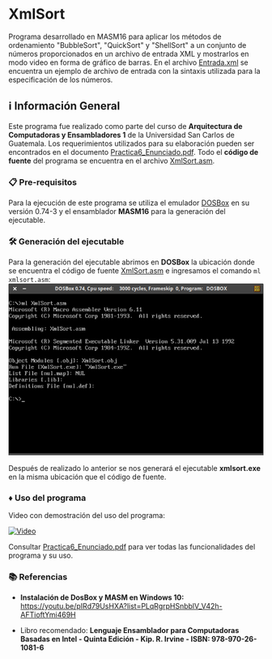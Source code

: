 # XmlSort
Programa desarrollado en MASM16 para aplicar los métodos de ordenamiento "BubbleSort", "QuickSort" y "ShellSort" a un conjunto de números proporcionados en un archivo de entrada XML y mostrarlos en modo video en forma de gráfico de barras.
En el archivo [Entrada.xml](Entrada.xml) se encuentra un ejemplo de archivo de entrada con la sintaxis utilizada para la especificación de los números.

## :information_source:  Información General

Este programa fue realizado como parte del curso de **Arquitectura de Computadoras y Ensambladores 1** de la Universidad San Carlos de Guatemala. Los requerimientos utilizados para su elaboración pueden ser encontrados en el documento [Practica6_Enunciado.pdf](Practica6_Enunciado.pdf). Todo el **código de fuente** del programa se encuentra en el archivo [XmlSort.asm](XmlSort.asm).

### 📋 Pre-requisitos

Para la ejecución de este programa se utiliza el emulador [DOSBox](https://www.dosbox.com/) en su versión 0.74-3 y el ensamblador **MASM16** para la generación del ejecutable.

### 🛠️ Generación del ejecutable

Para la generación del ejecutable abrimos en **DOSBox** la ubicación donde se encuentra el código de fuente [XmlSort.asm](XmlSort.asm) e ingresamos el comando `ml xmlsort.asm`:
![Captura generación ejecutable 2](Capturas/genejecutable2.png)

Después de realizado lo anterior se nos generará el ejecutable **xmlsort.exe** en la misma ubicación que el código de fuente.

### :diamonds: Uso del programa

Video con demostración del uso del programa:

[![Video](https://img.youtube.com/vi/746a0rzsOAY/0.jpg)](https://youtu.be/746a0rzsOAY)

Consultar [Practica6_Enunciado.pdf](Practica6_Enunciado.pdf) para ver todas las funcionalidades del programa y su uso.

### :books: Referencias

- **Instalación de DosBox y MASM en Windows 10:** https://youtu.be/pIRd79UsHXA?list=PLqRgrpHSnbblV_V42h-AFTioftYmi469H

- Libro recomendado: **Lenguaje Ensamblador para Computadoras Basadas en Intel - Quinta Edición - Kip. R. Irvine - ISBN: 978-970-26-1081-6**
